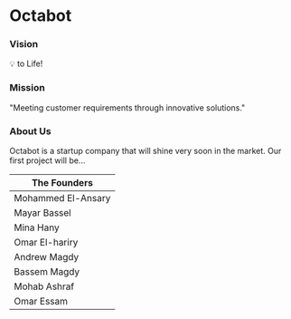 # Octabot

### Vision
:bulb: to Life!
    
### Mission
"Meeting customer requirements through innovative solutions."

### About Us
Octabot is a startup company that will shine very soon in the market. Our first project will be...

| **The Founders** |
| -----------------------|
| Mohammed El-Ansary  |
| Mayar Bassel |
| Mina Hany  |
| Omar El-hariry |
| Andrew Magdy |
| Bassem Magdy |
| Mohab Ashraf  |
| Omar Essam  |


